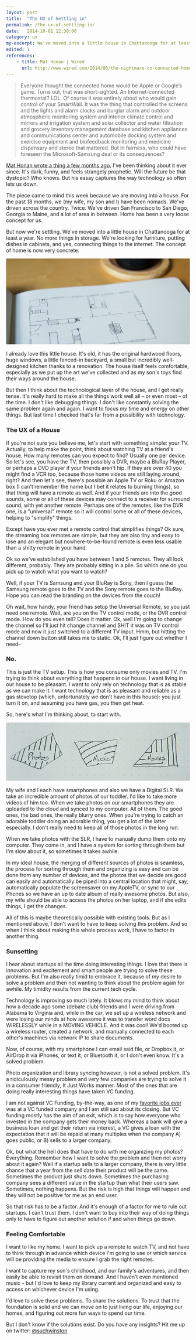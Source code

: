 ```yaml
---
layout: post
title:  "The UX of Settling in"
permalink: /the-ux-of-settling-in/
date:   2014-10-01 12:30:00
category: ux
my-excerpt: We've moved into a little house in Chattanooga for at least a year. No more things in storage. We're looking for furniture, putting dishes in cabinets, and yes, connecting things to the internet. The concept of home is now very concrete.
edited: 1
references:
    - title: Mat Honan | Wired
      url: http://www.wired.com/2014/06/the-nightmare-on-connected-home-street/
---
```


> Everyone thought the connected home would be Apple or Google’s game. Turns out, that was short-sighted. An Internet-connected thermostat? LOL. Of course it was entirely about who would gain control of your SmartWall. It was the thing that controlled the screens and the lights and alarm clocks and burglar alarm and outdoor atmospheric monitoring system and interior climate control and mirrors and irrigation system and solar collector and water filtration and grocery inventory management database and kitchen appliances and communications center and automobile docking system and exercise equipment and biofeedback monitoring and medicine dispensary and stereo that mattered. But in fairness, who could have foreseen the Microsoft-Samsung deal or its consequences?

[Mat Honan wrote a thing a few months ago.](http://www.wired.com/2014/06/the-nightmare-on-connected-home-street/) I've been thinking about it ever since. It's dark, funny, and feels strangely prophetic. Will the future be that dystopic? Who knows. But his essay captures the way technology so often lets us down.

The piece came to mind this week because we are moving into a house. For the past 18 months, we (my wife, my son and I) have been nomads. We've driven across the country. Twice. We've driven San Francisco to San Diego, Georgia to Maine, and a lot of area in between. Home has been a very loose concept for us.

But now we're settling. We've moved into a little house in Chattanooga for at least a year. No more things in storage. We're looking for furniture, putting dishes in cabinets, and yes, connecting things to the internet. The concept of home is now very concrete.

![Sketch of the layout of our new house](/img/ux-of-settling/home-blueprint.jpg)

I already love this little house. It's old, it has the original hardwood floors, huge windows, a little fenced-in backyard, a small but incredibly well-designed kitchen thanks to a renovation. The house itself feels comfortable, especially as we put up the art we've collected and as my son's toys find their ways around the house.

But then I think about the technological layer of the house, and I get really tense. It's really hard to make all the things work well all – or even most – of the time. I don't like debugging things. I don't like constantly solving the same problem again and again. I want to focus my time and energy on other things. But last time I checked that's far from a possibility with technology.

### The UX of a House

If you're not sure you believe me, let's start with something simple: your TV. Actually, to help make the point, think about watching TV at a friend's house. How many remotes can you expect to find? Usually one per device. So let's see, you have the TV, then possibly a DVR, maybe a BluRay Player, or perhaps a DVD player if your friends aren't hip. If they are over 40 you might find a VCR too, because those home videos are still laying around, right? And then let's see, there's possible an Apple TV or Roku or Amazon box (I can't remember the name but I bet it relates to burning things), so that thing will have a remote as well. And if your friends are into the good sounds, some or all of these devices may connect to a receiver for surround sound, with yet another remote. Perhaps one of the remotes, like the DVR one, is a "universal" remote so it will control some or all of these devices, helping to "simplify" things.

Except have you ever met a remote control that simplifies things? Ok sure, the streaming box remotes are simple, but they are also tiny and easy to lose and an elegant but nowhere-to-be-found remote is even less usable than a shitty remote in your hand. 

Ok so we've established you have between 1 and 5 remotes. They all look different, probably. They are probably sitting in a pile. So which one do you pick up to watch what you want to watch? 

Well, if your TV is Samsung and your BluRay is Sony, then I guess the Samsung remote goes to the TV and the Sony remote goes to the BluRay. Hope you can read the branding on the devices from the couch!

Oh wait, how handy, your friend has setup the Universal Remote, so you just need one remote. Wait, are you on the TV control mode, or the DVR control mode. How do you even tell? Does it matter. Ok, well I'm going to change the channel so I'll just hit change channel and SHIT it was on TV control mode and now it just switched to a different TV input. Hmm, but hitting the channel down button still takes me to static. Ok, I'll just figure out whether I need–

### No.

This is just the TV setup. This is how you consume only movies and TV. I'm trying to think about everything that happens in our house. I want living in our house to be pleasant. I want to only rely on technology that is as stable as we can make it. I want technology that is as pleasant and reliable as a gas stovetop (which, unfortunately we don't have in this house): you just turn it on, and assuming you have gas, you then get heat.

So, here's what I'm thinking about, to start with.

![Photo, movies, music](/img/ux-of-settling/media-domains.jpg)

My wife and I each have smartphones and also we have a Digital SLR. We take an incredible amount of photos of our toddler. I'd like to take more videos of him too. When we take photos on our smartphones they are uploaded to the cloud and synced to my computer. All of them. The good ones, the bad ones, the really blurry ones. When you're trying to catch an adorable toddler doing an adorable thing, you get a lot of the latter especially. I don't really need to keep all of those photos in the long run.

When we take photos with the SLR, I have to manually dump them onto my computer. They come in, and I have a system for sorting through them but I'm slow about it, so sometimes it takes awhile.

In my ideal house, the merging of different sources of photos is seamless, the process for sorting through them and organizing is easy and can be done from any number of devices, and the photos that we decide are good can easily and automatically be piped into a central location that might, say, automatically populate the screensaver on my AppleTV, or sync to our Phones so we have an up to date album of really awesome photos. But also, my wife should be able to access the photos on her laptop, and if she edits things, I get the changes.

All of this is maybe theoretically possible with existing tools. But as I mentioned above, I don't want to have to keep solving this problem. And so when I think about making this whole process work, I have to factor in another thing.

### Sunsetting

I hear about startups all the time doing interesting things. I love that there is innovation and excitement and smart people are trying to solve these problems. But I'm also really timid to embrace it, because of my desire to solve a problem and then not wanting to think about the problem again for awhile. My timidity results from the current tech cycle.

Technology is improving so much lately. It blows my mind to think about how a decade ago some (debate club) friends and I were driving from Alabama to Virginia and, while in the car, we set up a wireless network and were losing our minds at how awesome it was to transfer word docs WIRELESSLY while in a MOVING VEHICLE. And it was cool! We'd booted up a wireless router, created a network, and manually connected to each other's machines via network IP to share documents.

Now, of course, with my smartphone I can email said file, or Dropbox it, or AirDrop it via iPhones, or text it, or Bluetooth it, or I don't even know. It's a solved problem.

Photo organization and library syncing however, is not a solved problem. It's a ridiculously messy problem and very few companies are trying to solve it in a consumer friendly, It Just Works manner. Most of the ones that are doing really interesting things have taken VC funding.

I am not against VC Funding, by-the-way, as one of my [favorite jobs ever](http://www.editorially.com/) was at a VC funded company and I am still sad about its closing. But VC funding mostly has the aim of an exit, which is to say how everyone who invested in the company gets their money back. Whereas a bank will give a business loan and get their return via interest, a VC gives a loan with the expectation that it will be repaid at many multiples when the company A) goes public, or B) sells to a larger company. 

Ok, but what the hell does that have to do with me organizing my photos? Everything. Remember how I want to solve the problem and then not worry about it again? Well if a startup sells to a larger company, there is very little chance that a year from the sell date their product will be the same. Sometimes the product just shuts down. Sometimes the purchasing company sees a different value in the startup than what their users saw. Sometimes, nothing happens. But the risk is high that things will happen and they will not be positive for me as an end user.

So that risk has to be a factor. And it's enough of a factor for me to rule out startups. I can't trust them. I don't want to buy into their way of doing things only to have to figure out another solution if and when things go down.

### Feeling Comfortable

I want to like my home. I want to pick up a remote to watch TV, and not have to think through in advance which device I'm going to use or which service will be providing the media to ensure I grab the right remotes.

I want to capture my son's childhood, and our family's adventures, and then easily be able to revisit them on demand.
And I haven't even mentioned music - but I'd love to keep my library current and organized and easy to access on whichever device I'm using.

I'd love to solve these problems. To share the solutions. To trust that the foundation is solid and we can move on to just living our life, enjoying our homes, and figuring out more fun ways to spend our time.

But I don't know if the solutions exist. Do you have any insights? Hit me up on twitter: [@suchwinston](http://twitter.com/suchwinston)
